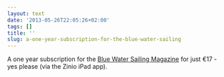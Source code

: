 ```yaml
---
layout: text
date: '2013-05-26T22:05:26+02:00'
tags: []
title: ''
slug: a-one-year-subscription-for-the-blue-water-sailing
---
```

A one year subscription for the [Blue Water Sailing Magazine](http://www.bwsailing.com/bw/) for just €17 - yes please (via the Zinio iPad app).
